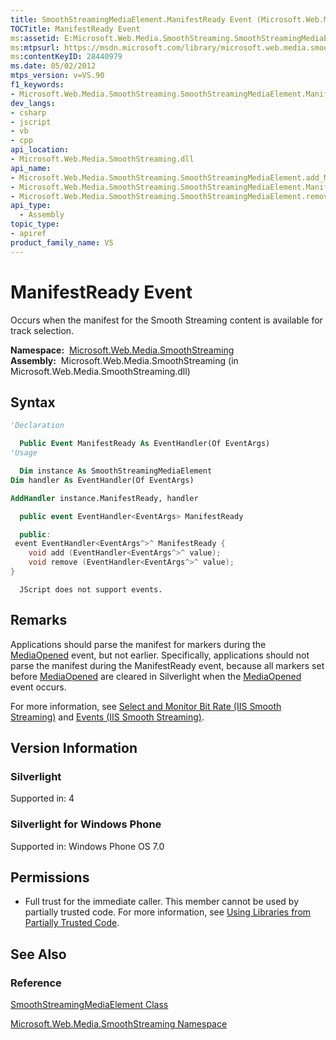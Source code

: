 ```yaml
---
title: SmoothStreamingMediaElement.ManifestReady Event (Microsoft.Web.Media.SmoothStreaming)
TOCTitle: ManifestReady Event
ms:assetid: E:Microsoft.Web.Media.SmoothStreaming.SmoothStreamingMediaElement.ManifestReady
ms:mtpsurl: https://msdn.microsoft.com/library/microsoft.web.media.smoothstreaming.smoothstreamingmediaelement.manifestready(v=VS.90)
ms:contentKeyID: 28440979
ms.date: 05/02/2012
mtps_version: v=VS.90
f1_keywords:
- Microsoft.Web.Media.SmoothStreaming.SmoothStreamingMediaElement.ManifestReady
dev_langs:
- csharp
- jscript
- vb
- cpp
api_location:
- Microsoft.Web.Media.SmoothStreaming.dll
api_name:
- Microsoft.Web.Media.SmoothStreaming.SmoothStreamingMediaElement.add_ManifestReady
- Microsoft.Web.Media.SmoothStreaming.SmoothStreamingMediaElement.ManifestReady
- Microsoft.Web.Media.SmoothStreaming.SmoothStreamingMediaElement.remove_ManifestReady
api_type:
  - Assembly
topic_type:
- apiref
product_family_name: VS
---
```


# ManifestReady Event

Occurs when the manifest for the Smooth Streaming content is available for track selection.

**Namespace:**  [Microsoft.Web.Media.SmoothStreaming](microsoft-web-media-smoothstreaming-namespace_1.md)  
**Assembly:**  Microsoft.Web.Media.SmoothStreaming (in Microsoft.Web.Media.SmoothStreaming.dll)

## Syntax

```vb
'Declaration

  Public Event ManifestReady As EventHandler(Of EventArgs)
'Usage

  Dim instance As SmoothStreamingMediaElement
Dim handler As EventHandler(Of EventArgs)

AddHandler instance.ManifestReady, handler
```

```csharp
  public event EventHandler<EventArgs> ManifestReady
```

```cpp
  public:
 event EventHandler<EventArgs^>^ ManifestReady {
    void add (EventHandler<EventArgs^>^ value);
    void remove (EventHandler<EventArgs^>^ value);
}
```

```jscript
  JScript does not support events.
```

## Remarks

Applications should parse the manifest for markers during the [MediaOpened](smoothstreamingmediaelement-mediaopened-event-microsoft-web-media-smoothstreaming_1.md) event, but not earlier. Specifically, applications should not parse the manifest during the ManifestReady event, because all markers set before [MediaOpened](smoothstreamingmediaelement-mediaopened-event-microsoft-web-media-smoothstreaming_1.md) are cleared in Silverlight when the [MediaOpened](smoothstreamingmediaelement-mediaopened-event-microsoft-web-media-smoothstreaming_1.md) event occurs.

For more information, see [Select and Monitor Bit Rate (IIS Smooth Streaming)](select-and-monitor-bitrate.md) and [Events (IIS Smooth Streaming)](events.md).

## Version Information

### Silverlight

Supported in: 4  

### Silverlight for Windows Phone

Supported in: Windows Phone OS 7.0  

## Permissions

  - Full trust for the immediate caller. This member cannot be used by partially trusted code. For more information, see [Using Libraries from Partially Trusted Code](https://msdn.microsoft.com/library/8skskf63).

## See Also

### Reference

[SmoothStreamingMediaElement Class](smoothstreamingmediaelement-class-microsoft-web-media-smoothstreaming_1.md)

[Microsoft.Web.Media.SmoothStreaming Namespace](microsoft-web-media-smoothstreaming-namespace_1.md)
